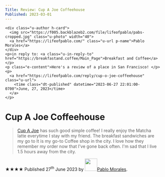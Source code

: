 ```yaml
---
Title: Review: Cup A Joe Coffeehouse
Published: 2023-03-01
---
```

 <div class="h-entry">

    <div class="u-author h-card">
      <img src="https://f005.backblazeb2.com/file/lifeofpablo/pabs-cropped.jpg" class="u-photo" width="40">
      <a href="https://lifeofpablo.com/" class="u-url p-name">Pablo Morales</a>
    </div>
    <p>in reply to: <a class="u-in-reply-to" href="https://breakfastand.coffee/Main_Page">Breakfast and Coffee</a></p>
    <p class="e-content">Here's a review of a place in San Francisco! </p>
    <p>
      <a href="https://lifeofpablo.com/reply/cup-o-joe-coffeehouse" class="u-url">
        <time class="dt-published" datetime="2023-06-27 22:01:00-0700">June, 27, 2023</time>
      </a>
    </p>
</div>

<div class="h-review">
  <h1 class="p-name">Cup A Joe Coffeehouse</h1>
  
  <blockquote>
    <a class="p-item h-item" href="https://goo.gl/maps/URXLvVStJQV35n9R8">Cup A Joe</a> has such good simple coffee! I really enjoy the Matcha latte everytime I stay with my friend. The breakfast sandwiches are my go to It is my go-to Coffee shop in the city. I love how they remember my order now that I've gone back often. I'm sad that I live 1.5 hours away from the city. 
  </blockquote>
  
  <p>
    <data class="p-rating" value="4">★★★★</data>
    Published <time class="dt-published" datetime="2023-06-27 10:20:00">27<sup>th</sup> June 2023</time>
    by <img src="https://f005.backblazeb2.com/file/lifeofpablo/pabs-cropped.jpg" class="u-photo" width="40"><a class="p-author h-card" href="https://lifeofpablo.com">Pablo Morales</a>.
  </p>
  

</div>
</div>
